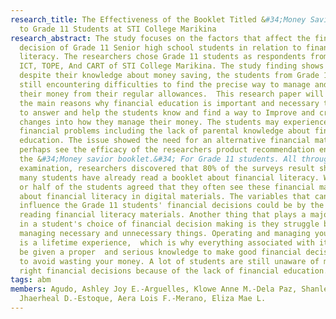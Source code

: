 ```yaml
---
research_title: The Effectiveness of the Booklet Titled &#34;Money Savior&#34;
  to Grade 11 Students at STI College Marikina
research_abstract: The study focuses on the factors that affect the financial
  decision of Grade 11 Senior high school students in relation to financial
  literacy. The researchers chose Grade 11 students as respondents from ABM,
  ICT, TOPE, And CART of STI College Marikina. The study finding shows that
  despite their knowledge about money saving, the students from Grade 11 are
  still encountering difficulties to find the precise way to manage and budget
  their money from their regular allowances.  This research paper will focus on
  the main reasons why financial education is important and necessary to be able
  to answer and help the students know and find a way to Improve and create
  changes into how they manage their money. The students may experience various
  financial problems including the lack of parental knowledge about financial
  education. The issue showed the need for an alternative financial material to
  perhaps see the efficacy of the researchers product recommendation entitled
  the &#34;Money savior booklet.&#34; For Grade 11 students. All through the
  examination, researchers discovered that 80% of the surveys result shows how
  many students have already read a booklet about financial literacy. While 60%
  or half of the students agreed that they often see these financial materials
  about financial literacy in digital materials. The variables that can help 
  influence the Grade 11 students' financial decisions could be by the help of
  reading financial literacy materials. Another thing that plays a major impact
  in a student's choice of financial decision making is they struggle between
  managing necessary and unnecessary things. Operating and managing your money
  is a lifetime experience,  which is why everything associated with it should
  be given a proper  and serious knowledge to make good financial decisions and
  to avoid wasting your money. A lot of students are still unaware of making the
  right financial decisions because of the lack of financial education.
tags: abm
members: Agudo, Ashley Joy E.-Arguelles, Klowe Anne M.-Dela Paz, Shanlee
  Jhaerheal D.-Estoque, Aera Lois F.-Merano, Eliza Mae L.
---
```

